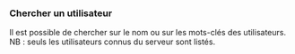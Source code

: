 ### Chercher un utilisateur

Il est possible de chercher sur le nom ou sur les mots-clés des utilisateurs.
NB : seuls les utilisateurs connus du serveur sont listés. 

